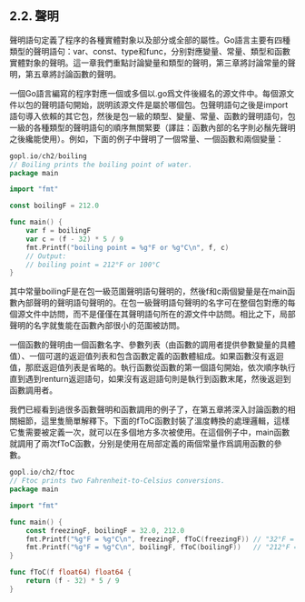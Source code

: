 ## 2.2. 聲明

聲明語句定義了程序的各種實體對象以及部分或全部的屬性。Go語言主要有四種類型的聲明語句：var、const、type和func，分别對應變量、常量、類型和函數實體對象的聲明。這一章我們重點討論變量和類型的聲明，第三章將討論常量的聲明，第五章將討論函數的聲明。

一個Go語言編寫的程序對應一個或多個以.go爲文件後綴名的源文件中。每個源文件以包的聲明語句開始，説明該源文件是屬於哪個包。包聲明語句之後是import語句導入依賴的其它包，然後是包一級的類型、變量、常量、函數的聲明語句，包一級的各種類型的聲明語句的順序無關緊要（譯註：函數內部的名字則必鬚先聲明之後纔能使用）。例如，下面的例子中聲明了一個常量、一個函數和兩個變量：

```Go
gopl.io/ch2/boiling
// Boiling prints the boiling point of water.
package main

import "fmt"

const boilingF = 212.0

func main() {
	var f = boilingF
	var c = (f - 32) * 5 / 9
	fmt.Printf("boiling point = %g°F or %g°C\n", f, c)
	// Output:
	// boiling point = 212°F or 100°C
}
```

其中常量boilingF是在包一級范圍聲明語句聲明的，然後f和c兩個變量是在main函數內部聲明的聲明語句聲明的。在包一級聲明語句聲明的名字可在整個包對應的每個源文件中訪問，而不是僅僅在其聲明語句所在的源文件中訪問。相比之下，局部聲明的名字就隻能在函數內部很小的范圍被訪問。

一個函數的聲明由一個函數名字、參數列表（由函數的調用者提供參數變量的具體值）、一個可選的返迴值列表和包含函數定義的函數體組成。如果函數沒有返迴值，那麽返迴值列表是省略的。執行函數從函數的第一個語句開始，依次順序執行直到遇到renturn返迴語句，如果沒有返迴語句則是執行到函數末尾，然後返迴到函數調用者。

我們已經看到過很多函數聲明和函數調用的例子了，在第五章將深入討論函數的相關細節，這里隻簡單解釋下。下面的fToC函數封裝了溫度轉換的處理邏輯，這樣它隻需要被定義一次，就可以在多個地方多次被使用。在這個例子中，main函數就調用了兩次fToC函數，分别是使用在局部定義的兩個常量作爲調用函數的參數。


```Go
gopl.io/ch2/ftoc
// Ftoc prints two Fahrenheit-to-Celsius conversions.
package main

import "fmt"

func main() {
	const freezingF, boilingF = 32.0, 212.0
	fmt.Printf("%g°F = %g°C\n", freezingF, fToC(freezingF)) // "32°F = 0°C"
	fmt.Printf("%g°F = %g°C\n", boilingF, fToC(boilingF))   // "212°F = 100°C"
}

func fToC(f float64) float64 {
	return (f - 32) * 5 / 9
}
```

